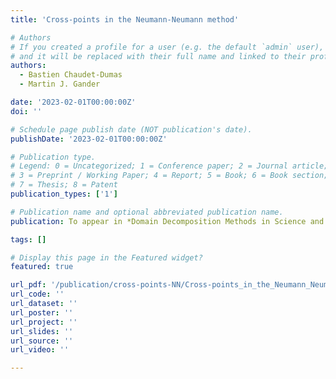 ```yaml
---
title: 'Cross-points in the Neumann-Neumann method'

# Authors
# If you created a profile for a user (e.g. the default `admin` user), write the username (folder name) here
# and it will be replaced with their full name and linked to their profile.
authors:
  - Bastien Chaudet-Dumas
  - Martin J. Gander

date: '2023-02-01T00:00:00Z'
doi: ''

# Schedule page publish date (NOT publication's date).
publishDate: '2023-02-01T00:00:00Z'

# Publication type.
# Legend: 0 = Uncategorized; 1 = Conference paper; 2 = Journal article;
# 3 = Preprint / Working Paper; 4 = Report; 5 = Book; 6 = Book section;
# 7 = Thesis; 8 = Patent
publication_types: ['1']

# Publication name and optional abbreviated publication name.
publication: To appear in *Domain Decomposition Methods in Science and Engineering XXVII*

tags: []

# Display this page in the Featured widget?
featured: true

url_pdf: '/publication/cross-points-NN/Cross-points_in_the_Neumann_Neumann_method.pdf'
url_code: ''
url_dataset: ''
url_poster: ''
url_project: ''
url_slides: ''
url_source: ''
url_video: ''

---
```

